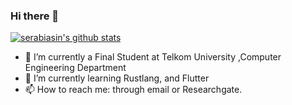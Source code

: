 ### Hi there 👋

<!--
**serabiasin/serabiasin** is a ✨ _special_ ✨ repository because its `README.md` (this file) appears on your GitHub profile.

Here are some ideas to get you started:

- 🔭 I’m currently working on ...
- 🌱 I’m currently learning ...
- 👯 I’m looking to collaborate on ...
- 🤔 I’m looking for help with ...
- 💬 Ask me about ...
- 📫 How to reach me: ...
- 😄 Pronouns: ...
- ⚡ Fun fact: ...
-->
[![serabiasin's github stats](https://github-readme-stats.vercel.app/api?username=serabiasin&theme=blue-green&show_icons=true&count_private=true)](https://github.com/serabiasin)



- 🔭 I’m currently a Final Student at Telkom University ,Computer Engineering Department
- 🌱 I’m currently learning Rustlang, and Flutter 
- 📫 How to reach me: through email or Researchgate.
